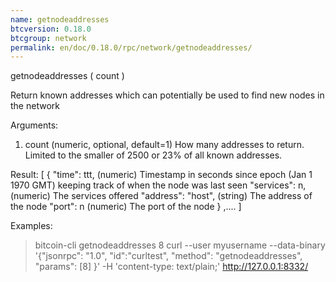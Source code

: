 ```yaml
---
name: getnodeaddresses
btcversion: 0.18.0
btcgroup: network
permalink: en/doc/0.18.0/rpc/network/getnodeaddresses/
---
```


getnodeaddresses ( count )

Return known addresses which can potentially be used to find new nodes in the network

Arguments:
1. count    (numeric, optional, default=1) How many addresses to return. Limited to the smaller of 2500 or 23% of all known addresses.

Result:
[
  {
    "time": ttt,                (numeric) Timestamp in seconds since epoch (Jan 1 1970 GMT) keeping track of when the node was last seen
    "services": n,              (numeric) The services offered
    "address": "host",          (string) The address of the node
    "port": n                   (numeric) The port of the node
  }
  ,....
]

Examples:
> bitcoin-cli getnodeaddresses 8
> curl --user myusername --data-binary '{"jsonrpc": "1.0", "id":"curltest", "method": "getnodeaddresses", "params": [8] }' -H 'content-type: text/plain;' http://127.0.0.1:8332/


